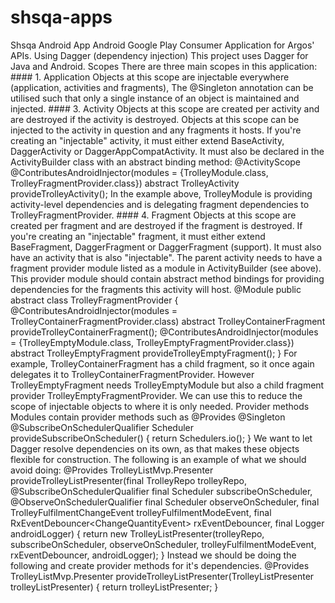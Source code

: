 # shsqa-apps
Shsqa Android App  Android Google Play Consumer Application for Argos' APIs.   Using Dagger (dependency injection)  This project uses Dagger for Java and Android.   Scopes  There are three main scopes in this application:  #### 1. Application  Objects at this scope are injectable everywhere (application, activities and fragments), The @Singleton annotation can be utilised such that only a single instance of an object is maintained and injected.  #### 3. Activity Objects at this scope are created per activity and are destroyed if the activity is destroyed. Objects at this scope can be injected to the activity in question and any fragments it hosts.  If you're creating an "injectable" activity, it must either extend BaseActivity, DaggerActivity or DaggerAppCompatActivity. It must also be declared in the ActivityBuilder class with an abstract binding method:  @ActivityScope @ContributesAndroidInjector(modules = {TrolleyModule.class, TrolleyFragmentProvider.class}) abstract TrolleyActivity provideTrolleyActivity(); In the example above, TrolleyModule is providing activity-level dependencies and is delegating fragment dependencies to TrolleyFragmentProvider.  #### 4. Fragment Objects at this scope are created per fragment and are destroyed if the fragment is destroyed.  If you're creating an "injectable" fragment, it must either extend BaseFragment, DaggerFragment or DaggerFragment (support). It must also have an activity that is also "injectable".  The parent activity needs to have a fragment provider module listed as a module in ActivityBuilder (see above). This provider module should contain abstract method bindings for providing dependencies for the fragments this activity will host.  @Module public abstract class TrolleyFragmentProvider {      @ContributesAndroidInjector(modules = TrolleyContainerFragmentProvider.class)     abstract TrolleyContainerFragment provideTrolleyContainerFragment();      @ContributesAndroidInjector(modules = {TrolleyEmptyModule.class, TrolleyEmptyFragmentProvider.class})     abstract TrolleyEmptyFragment provideTrolleyEmptyFragment();  } For example, TrolleyContainerFragment has a child fragment, so it once again delegates it to TrolleyContainerFragmentProvider. However TrolleyEmptyFragment needs TrolleyEmptyModule but also a child fragment provider TrolleyEmptyFragmentProvider. We can use this to reduce the scope of injectable objects to where it is only needed.   Provider methods  Modules contain provider methods such as  @Provides @Singleton @SubscribeOnSchedulerQualifier Scheduler provideSubscribeOnScheduler() {     return Schedulers.io(); } We want to let Dagger resolve dependencies on its own, as that makes these objects flexible for construction. The following is an example of what we should avoid doing:  @Provides TrolleyListMvp.Presenter provideTrolleyListPresenter(final TrolleyRepo trolleyRepo,                                                                @SubscribeOnSchedulerQualifier final Scheduler subscribeOnScheduler,                                                                @ObserveOnSchedulerQualifier final Scheduler observeOnScheduler,                                                                final TrolleyFulfilmentChangeEvent trolleyFulfilmentModeEvent,                                                                final RxEventDebouncer&lt;ChangeQuantityEvent> rxEventDebouncer,                                                                final Logger androidLogger) {     return new TrolleyListPresenter(trolleyRepo,             subscribeOnScheduler,             observeOnScheduler,             trolleyFulfilmentModeEvent,             rxEventDebouncer,             androidLogger); } Instead we should be doing the following and create provider methods for it's dependencies.  @Provides TrolleyListMvp.Presenter provideTrolleyListPresenter(TrolleyListPresenter trolleyListPresenter) {     return trolleyListPresenter; }

